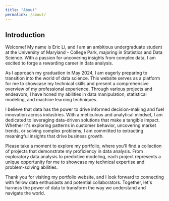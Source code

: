 ```yaml
---
title: "About"
permalink: /about/
---
```


## Introduction

Welcome! My name is Eric Li, and I am an ambitious undergraduate student at the University of Maryland - College Park, majoring in Statistics and Data Science. With a passion for uncovering insights from complex data, I am excited to forge a rewarding career in data analysis.

As I approach my graduation in May 2024, I am eagerly preparing to transition into the world of data science. This website serves as a platform for me to showcase my technical skills and present a comprehensive overview of my professional experience. Through various projects and endeavors, I have honed my abilities in data manipulation, statistical modeling, and machine learning techniques.

I believe that data has the power to drive informed decision-making and fuel innovation across industries. With a meticulous and analytical mindset, I am dedicated to leveraging data-driven solutions that make a tangible impact. Whether it's exploring patterns in customer behavior, uncovering market trends, or solving complex problems, I am committed to extracting meaningful insights that drive business growth.

Please take a moment to explore my portfolio, where you'll find a collection of projects that demonstrate my proficiency in data analysis. From exploratory data analysis to predictive modeling, each project represents a unique opportunity for me to showcase my technical expertise and problem-solving abilities.

Thank you for visiting my portfolio website, and I look forward to connecting with fellow data enthusiasts and potential collaborators. Together, let's harness the power of data to transform the way we understand and navigate the world.
